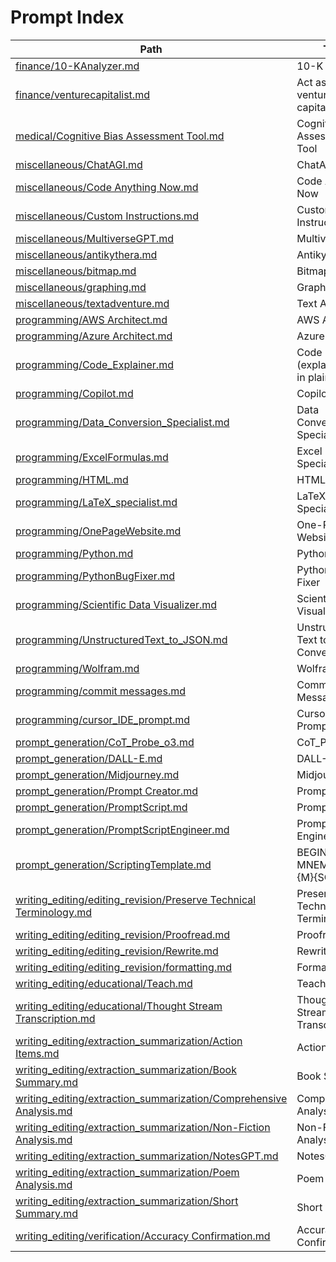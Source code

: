 <!--- AUTO‑GENERATED: do not edit manually.  Run scripts/build_index.py -->
# Prompt Index

| Path | Title |
|------|-------|
| [finance/10-KAnalyzer.md](finance/10-KAnalyzer.md) | 10-K Analyzer |
| [finance/venturecapitalist.md](finance/venturecapitalist.md) | Act as a venture capitalist |
| [medical/Cognitive Bias Assessment Tool.md](medical/Cognitive%20Bias%20Assessment%20Tool.md) | Cognitive Bias Assessment Tool |
| [miscellaneous/ChatAGI.md](miscellaneous/ChatAGI.md) | ChatAGI |
| [miscellaneous/Code Anything Now.md](miscellaneous/Code%20Anything%20Now.md) | Code Anything Now |
| [miscellaneous/Custom Instructions.md](miscellaneous/Custom%20Instructions.md) | Custom Instructions |
| [miscellaneous/MultiverseGPT.md](miscellaneous/MultiverseGPT.md) | MultiverseGPT |
| [miscellaneous/antikythera.md](miscellaneous/antikythera.md) | Antikythera |
| [miscellaneous/bitmap.md](miscellaneous/bitmap.md) | Bitmap |
| [miscellaneous/graphing.md](miscellaneous/graphing.md) | Graphing |
| [miscellaneous/textadventure.md](miscellaneous/textadventure.md) | Text Adventure |
| [programming/AWS Architect.md](programming/AWS%20Architect.md) | AWS Architect |
| [programming/Azure Architect.md](programming/Azure%20Architect.md) | Azure Architect |
| [programming/Code_Explainer.md](programming/Code_Explainer.md) | Code Explainer (explain code in plain english) |
| [programming/Copilot.md](programming/Copilot.md) | Copilot |
| [programming/Data_Conversion_Specialist.md](programming/Data_Conversion_Specialist.md) | Data Conversion Specialist |
| [programming/ExcelFormulas.md](programming/ExcelFormulas.md) | Excel Formula Specialist |
| [programming/HTML.md](programming/HTML.md) | HTML |
| [programming/LaTeX_specialist.md](programming/LaTeX_specialist.md) | LaTeX Specialist |
| [programming/OnePageWebsite.md](programming/OnePageWebsite.md) | One-Page Website Coder |
| [programming/Python.md](programming/Python.md) | Python |
| [programming/PythonBugFixer.md](programming/PythonBugFixer.md) | Python Bug Fixer |
| [programming/Scientific Data Visualizer.md](programming/Scientific%20Data%20Visualizer.md) | Scientific Data Visualizer |
| [programming/UnstructuredText_to_JSON.md](programming/UnstructuredText_to_JSON.md) | Unstructured Text to JSON Converter |
| [programming/Wolfram.md](programming/Wolfram.md) | Wolfram |
| [programming/commit messages.md](programming/commit%20messages.md) | Commit Messages |
| [programming/cursor_IDE_prompt.md](programming/cursor_IDE_prompt.md) | Cursor IDE Prompt |
| [prompt_generation/CoT_Probe_o3.md](prompt_generation/CoT_Probe_o3.md) | CoT_Probe_o3 |
| [prompt_generation/DALL-E.md](prompt_generation/DALL-E.md) | DALL-E |
| [prompt_generation/Midjourney.md](prompt_generation/Midjourney.md) | Midjourney |
| [prompt_generation/Prompt Creator.md](prompt_generation/Prompt%20Creator.md) | Prompt Creator |
| [prompt_generation/PromptScript.md](prompt_generation/PromptScript.md) | PromptScript |
| [prompt_generation/PromptScriptEngineer.md](prompt_generation/PromptScriptEngineer.md) | PromptScript Engineer |
| [prompt_generation/ScriptingTemplate.md](prompt_generation/ScriptingTemplate.md) | BEGIN MNEMOSYNE {M}{SCRIPT} |
| [writing_editing/editing_revision/Preserve Technical Terminology.md](writing_editing/editing_revision/Preserve%20Technical%20Terminology.md) | Preserve Technical Terminology |
| [writing_editing/editing_revision/Proofread.md](writing_editing/editing_revision/Proofread.md) | Proofread |
| [writing_editing/editing_revision/Rewrite.md](writing_editing/editing_revision/Rewrite.md) | Rewrite |
| [writing_editing/editing_revision/formatting.md](writing_editing/editing_revision/formatting.md) | Formatting Tips |
| [writing_editing/educational/Teach.md](writing_editing/educational/Teach.md) | Teach |
| [writing_editing/educational/Thought Stream Transcription.md](writing_editing/educational/Thought%20Stream%20Transcription.md) | Thought Stream Transcription |
| [writing_editing/extraction_summarization/Action Items.md](writing_editing/extraction_summarization/Action%20Items.md) | Action Items |
| [writing_editing/extraction_summarization/Book Summary.md](writing_editing/extraction_summarization/Book%20Summary.md) | Book Summary |
| [writing_editing/extraction_summarization/Comprehensive Analysis.md](writing_editing/extraction_summarization/Comprehensive%20Analysis.md) | Comprehensive Analysis |
| [writing_editing/extraction_summarization/Non-Fiction Analysis.md](writing_editing/extraction_summarization/Non-Fiction%20Analysis.md) | Non-Fiction Analysis |
| [writing_editing/extraction_summarization/NotesGPT.md](writing_editing/extraction_summarization/NotesGPT.md) | NotesGPT |
| [writing_editing/extraction_summarization/Poem Analysis.md](writing_editing/extraction_summarization/Poem%20Analysis.md) | Poem Analysis |
| [writing_editing/extraction_summarization/Short Summary.md](writing_editing/extraction_summarization/Short%20Summary.md) | Short Summary |
| [writing_editing/verification/Accuracy Confirmation.md](writing_editing/verification/Accuracy%20Confirmation.md) | Accuracy Confirmation |
